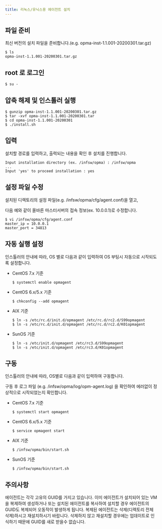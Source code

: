 ```yaml
---
title: 리눅스/유닉스용 에이전트 설치
---
```


## 파일 준비

최신 버전의 설치 파일을 준비합니다.(e.g. opma-inst-1.1.001-20200301.tar.gz)

```shell
$ ls
opma-inst-1.1.001-20200301.tar.gz
```

## root 로 로그인

```shell
$ su -
```

## 압축 해제 및 인스톨러 실행

```shell
$ gunzip opma-inst-1.1.001-20200301.tar.gz
$ tar -xvf opma-inst-1.1.001-20200301.tar
$ cd opma-inst-1.1.001-20200301
$ ./install.sh
```

## 입력

설치할 경로를 입력하고, 출력되는 내용을 확인 후 설치를 진행합니다.

```shell
Input installation directory (ex. /infsw/opma) : /infsw/opma
...
Input 'yes' to proceed installation : yes
```

## 설정 파일 수정

설치된 디렉토리의 설정 파일(e.g. /infsw/opma/cfg/agent.conf)을 열고,

다음 예와 같이 올바른 마스터서버의 접속 정보(ex. 10.0.0.1)로 수정합니다.

```shell
$ vi /infsw/opma/cfg/agent.conf
master_ip = 10.0.0.1
master_port = 34813
```

## 자동 실행 설정

인스톨러의 안내에 따라, OS 별로 다음과 같이 입력하여 OS 부팅시 자동으로 시작되도록 설정합니다.

- CentOS 7.x 기준
  ```shell
  $ systemctl enable opmagent
  ```

- CentOS 6.x/5.x 기준
  ```shell
  $ chkconfig --add opmagent
  ```
  
- AIX 기준
  ```shell
  $ ln -s /etc/rc.d/init.d/opmagent /etc/rc.d/rc2.d/S99opmagent
  $ ln -s /etc/rc.d/init.d/opmagent /etc/rc.d/rc2.d/K01opmagent
  ```
  
- SunOS 기준
  ```shell
  $ ln -s /etc/init.d/opmagent /etc/rc3.d/S99opmagent
  $ ln -s /etc/init.d/opmagent /etc/rc3.d/K01opmagent
  ```
  
## 구동

인스톨러의 안내에 따라, OS별로 다음과 같이 입력하여 구동합니다.

구동 후 로그 파일 (e.g. /infsw/opma/log/opm-agent.log) 을 확인하여 에러없이 정상적으로 시작되었는지 확인합니다.

- CentOS 7.x 기준
  ```shell
  $ systemctl start opmagent
  ```

- CentOS 6.x/5.x 기준
  ```shell
  $ service opmagent start
  ```

- AIX 기준
  ```shell
  $ /infsw/opma/bin/start.sh
  ```
  
- SunOS 기준
  ```shell
  $ /infsw/opma/bin/start.sh
  ```

## 주의사항

에이전트는 각각 고유의 GUID를 가지고 있습니다. 이미 에이전트가 설치되어 있는 VM을 복제하여 생성하거나 또는 설치된 에이전트를 복사하여 설치할 경우 에이전트의 GUID도 복제되어 오동작이 발생하게 됩니다. 복제된 에이전트는 삭제(디렉토리 전체 삭제)하시고 재설치하시기 바랍니다. 삭제하지 않고 재설치할 경우에는 업데이트로 인식하기 때문에 GUID를 새로 받을수 없습니다.
